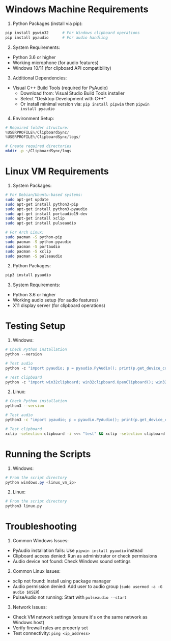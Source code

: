 # Windows Machine Requirements

1. Python Packages (install via pip):
```bash
pip install pywin32      # For Windows clipboard operations
pip install pyaudio      # For audio handling
```

2. System Requirements:
- Python 3.6 or higher
- Working microphone (for audio features)
- Windows 10/11 (for clipboard API compatibility)

3. Additional Dependencies:
- Visual C++ Build Tools (required for PyAudio)
  - Download from: Visual Studio Build Tools installer
  - Select "Desktop Development with C++"
  - Or install minimal version via: `pip install pipwin` then `pipwin install pyaudio`

4. Environment Setup:
```python
# Required folder structure:
%USERPROFILE%/ClipboardSync/
%USERPROFILE%/ClipboardSync/logs/
```

```bash
# Create required directories
mkdir -p ~/ClipboardSync/logs
```
# Linux VM Requirements

1. System Packages:
```bash
# For Debian/Ubuntu-based systems:
sudo apt-get update
sudo apt-get install python3-pip
sudo apt-get install python3-pyaudio
sudo apt-get install portaudio19-dev
sudo apt-get install xclip
sudo apt-get install pulseaudio

# For Arch Linux:
sudo pacman -S python-pip
sudo pacman -S python-pyaudio
sudo pacman -S portaudio
sudo pacman -S xclip
sudo pacman -S pulseaudio
```

2. Python Packages:
```bash
pip3 install pyaudio
```

3. System Requirements:
- Python 3.6 or higher
- Working audio setup (for audio features)
- X11 display server (for clipboard operations)



# Testing Setup

1. Windows:
```powershell
# Check Python installation
python --version

# Test audio
python -c "import pyaudio; p = pyaudio.PyAudio(); print(p.get_device_count())"

# Test clipboard
python -c "import win32clipboard; win32clipboard.OpenClipboard(); win32clipboard.CloseClipboard()"
```

2. Linux:
```bash
# Check Python installation
python3 --version

# Test audio
python3 -c "import pyaudio; p = pyaudio.PyAudio(); print(p.get_device_count())"

# Test clipboard
xclip -selection clipboard -i <<< "test" && xclip -selection clipboard -o
```

# Running the Scripts

1. Windows:
```powershell
# From the script directory
python windows.py <linux_vm_ip>
```

2. Linux:
```bash
# From the script directory
python3 linux.py
```

# Troubleshooting

1. Common Windows Issues:
- PyAudio installation fails: Use `pipwin install pyaudio` instead
- Clipboard access denied: Run as administrator or check permissions
- Audio device not found: Check Windows sound settings

2. Common Linux Issues:
- xclip not found: Install using package manager
- Audio permission denied: Add user to audio group (`sudo usermod -a -G audio $USER`)
- PulseAudio not running: Start with `pulseaudio --start`

3. Network Issues:
- Check VM network settings (ensure it's on the same network as Windows host)
- Verify firewall rules are properly set
- Test connectivity: `ping <ip_address>`
